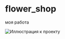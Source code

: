 # flower_shop

моя работа

![Иллюстрация к проекту](https://github.com/SlowUit/flower_shop/blob/main/fs.png)
